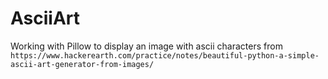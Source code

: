 # AsciiArt
Working with Pillow to display an image with ascii characters from `https://www.hackerearth.com/practice/notes/beautiful-python-a-simple-ascii-art-generator-from-images/`

